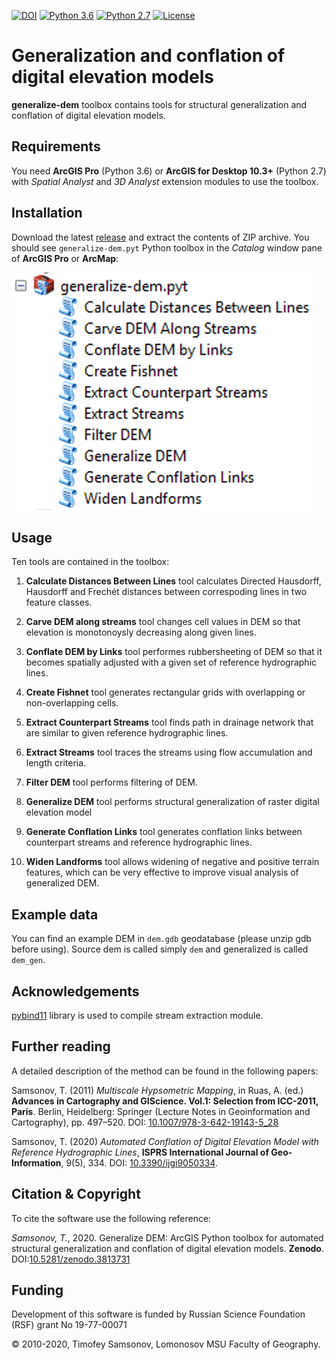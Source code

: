 [![DOI](https://zenodo.org/badge/DOI/10.5281/zenodo.3813731.svg)](https://doi.org/10.5281/zenodo.3813731) [![Python 3.6](https://img.shields.io/badge/python-3.6-red.svg)](https://www.python.org/downloads/release/python-360/) [![Python 2.7](https://img.shields.io/badge/python-2.7-orange.svg)](https://www.python.org/downloads/release/python-270/) [![License](http://img.shields.io/badge/license-GPL%20%28%3E=%203%29-brightgreen.svg?style=flat)](http://www.gnu.org/licenses/gpl-3.0.html)

# Generalization and conflation of digital elevation models

**generalize-dem** toolbox contains tools for structural generalization and conflation of digital elevation models.

## Requirements

You need **ArcGIS Pro** (Python 3.6) or **ArcGIS for Desktop 10.3+** (Python 2.7) with *Spatial Analyst* and *3D Analyst* extension modules to use the toolbox.

## Installation

Download the latest [release](https://github.com/tsamsonov/generalize-dem/releases) and extract the contents of ZIP archive. You should see `generalize-dem.pyt` Python toolbox in the *Catalog* window pane of **ArcGIS Pro** or **ArcMap**:

![toolbox](img/toolbox.png)

## Usage

Ten tools are contained in the toolbox:

1. **Сalculate Distances Between Lines** tool calculates Directed Hausdorff, Hausdorff and Frechét distances between correspoding lines in two feature classes.

2. **Carve DEM along streams** tool changes cell values in DEM so that elevation is monotonoysly decreasing along given lines.

3. **Conflate DEM by Links** tool performes rubbersheeting of DEM so that it becomes spatially adjusted with a given set of reference hydrographic lines.

4. **Create Fishnet** tool generates rectangular grids with overlapping or non-overlapping cells.

5. **Extract Counterpart Streams** tool finds path in drainage network that are similar to given reference hydrographic lines.

6. **Extract Streams** tool traces the streams using flow accumulation and length criteria.

7. **Filter DEM** tool performs filtering of DEM.

8. **Generalize DEM** tool performs structural generalization of raster digital elevation model

9. **Generate Conflation Links** tool generates conflation links between counterpart streams and reference hydrographic lines.

10. **Widen Landforms** tool allows widening of negative and positive terrain features, which can be very effective to improve visual analysis of generalized DEM.

## Example data

You can find an example DEM in `dem.gdb` geodatabase (please unzip gdb before using). Source dem is called simply `dem` and generalized is called `dem_gen`.

## Acknowledgements

[pybind11](https://github.com/pybind/pybind11/) library is used to compile stream extraction module.

## Further reading

A detailed description of the method can be found in the following papers:

Samsonov, T. (2011) *Multiscale Hypsometric Mapping*, in Ruas, A. (ed.) **Advances in Cartography and GIScience. Vol.1: Selection from ICC-2011, Paris**. Berlin, Heidelberg: Springer (Lecture Notes in Geoinformation and Cartography), pp. 497–520. DOI: [10.1007/978-3-642-19143-5_28](http://dx.doi.org/10.1007/978-3-642-19143-5_28)

Samsonov, T. (2020) *Automated Conflation of Digital Elevation Model with Reference Hydrographic Lines*, **ISPRS International Journal of Geo-Information**, 9(5), 334. DOI: [10.3390/ijgi9050334](http://dx.doi.org/10.3390/ijgi9050334).

## Citation & Copyright

To cite the software use the following reference:

*Samsonov, T.*, 2020. Generalize DEM: ArcGIS Python toolbox for automated structural generalization and conflation of digital elevation models. **Zenodo**. DOI:[10.5281/zenodo.3813731](https://doi.org/10.5281/zenodo.3813731)

## Funding 

Development of this software is funded by Russian Science Foundation (RSF) grant No 19-77-00071

© 2010-2020, Timofey Samsonov, Lomonosov MSU Faculty of Geography.